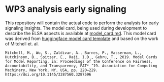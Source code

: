# WP3 analysis early signaling

This repository will contain the actual code to perform the analysis for early signaling insights. The model card, being used during development to describe the ELSA aspects is available at [model_card.md](model_card.md). This model card was derived from [huggingface model card template](https://github.com/huggingface/huggingface_hub/blob/main/src/huggingface_hub/templates/modelcard_template.md) and based on the work of Mitchell et. al.

```
Mitchell, M., Wu, S., Zaldivar, A., Barnes, P., Vasserman, L., Hutchinson, B., Spitzer, E., Raji, I.D., Gebru, T., 2019. Model Cards for Model Reporting, in: Proceedings of the Conference on Fairness, Accountability, and Transparency, FAT* ’19. Association for Computing Machinery, New York, NY, USA, pp. 220–229. https://doi.org/10.1145/3287560.3287596
```